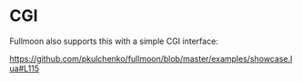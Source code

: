 # CGI

Fullmoon also supports this with a simple CGI interface:

https://github.com/pkulchenko/fullmoon/blob/master/examples/showcase.lua#L115
